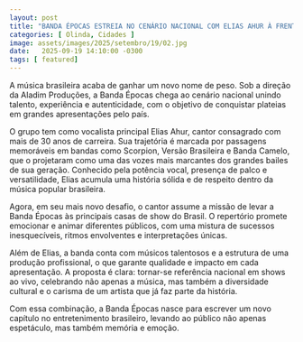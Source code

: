 ```yaml
---
layout: post
title: "BANDA ÉPOCAS ESTREIA NO CENÁRIO NACIONAL COM ELIAS AHUR À FRENTE"
categories: [ Olinda, Cidades ]
image: assets/images/2025/setembro/19/02.jpg
date:   2025-09-19 14:10:00 -0300
tags: [ featured]
---
```

A música brasileira acaba de ganhar um novo nome de peso. Sob a direção da Aladim Produções, a Banda Épocas chega ao cenário nacional unindo talento, experiência e autenticidade, com o objetivo de conquistar plateias em grandes apresentações pelo país.

O grupo tem como vocalista principal Elias Ahur, cantor consagrado com mais de 30 anos de carreira. Sua trajetória é marcada por passagens memoráveis em bandas como Scorpion, Versão Brasileira e Banda Camelo, que o projetaram como uma das vozes mais marcantes dos grandes bailes de sua geração. Conhecido pela potência vocal, presença de palco e versatilidade, Elias acumula uma história sólida e de respeito dentro da música popular brasileira.

Agora, em seu mais novo desafio, o cantor assume a missão de levar a Banda Épocas às principais casas de show do Brasil. O repertório promete emocionar e animar diferentes públicos, com uma mistura de sucessos inesquecíveis, ritmos envolventes e interpretações únicas.

Além de Elias, a banda conta com músicos talentosos e a estrutura de uma produção profissional, o que garante qualidade e impacto em cada apresentação. A proposta é clara: tornar-se referência nacional em shows ao vivo, celebrando não apenas a música, mas também a diversidade cultural e o carisma de um artista que já faz parte da história.

Com essa combinação, a Banda Épocas nasce para escrever um novo capítulo no entretenimento brasileiro, levando ao público não apenas espetáculo, mas também memória e emoção.